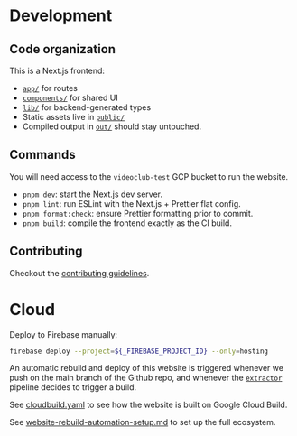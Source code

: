 # Development

## Code organization

This is a Next.js frontend:

- [`app/`](./app/) for routes
- [`components/`](./components/) for shared UI
- [`lib/`](./lib/) for backend-generated types
- Static assets live in [`public/`](./public/)
- Compiled output in [`out/`](./out/) should stay untouched.

## Commands

You will need access to the `videoclub-test` GCP bucket to run the website.

- `pnpm dev`: start the Next.js dev server.
- `pnpm lint`: run ESLint with the Next.js + Prettier flat config.
- `pnpm format:check`: ensure Prettier formatting prior to commit.
- `pnpm build`: compile the frontend exactly as the CI build.

## Contributing

Checkout the [contributing guidelines](./CONTRIBUTING.md).

# Cloud

Deploy to Firebase manually:

```bash
firebase deploy --project=${_FIREBASE_PROJECT_ID} --only=hosting
```

An automatic rebuild and deploy of this website is triggered whenever we push on the main branch of the Github repo, and whenever the [`extractor`](../extractor/README.md) pipeline decides to trigger a build.

See [cloudbuild.yaml](./cloudbuild.yaml) to see how the website is built on Google Cloud Build.

See [website-rebuild-automation-setup.md](../docs/website-rebuild-automation-setup.md) to set up the full ecosystem.
